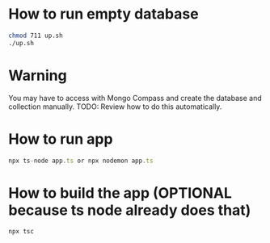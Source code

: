 # How to run empty database
```bash
chmod 711 up.sh
./up.sh
```

# Warning
You may have to access with Mongo Compass and create the database and collection manually. TODO: Review how to do this automatically.

# How to run app
```typescript
npx ts-node app.ts or npx nodemon app.ts
```

# How to build the app (OPTIONAL because ts node already does that)
```typescript
npx tsc
```